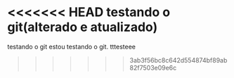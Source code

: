 <<<<<<< HEAD
testando o git(alterado e atualizado)
=======
testando o git
estou testando o git.
tttesteee
>>>>>>> 3ab3f56bc8c642d554874bf89ab82f7503e09e6c
